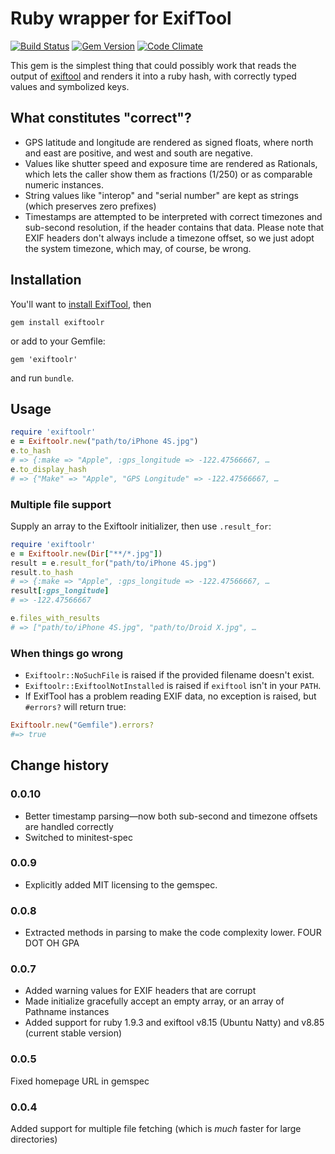 # Ruby wrapper for ExifTool

[![Build Status](https://secure.travis-ci.org/mceachen/exiftoolr.png?branch=master)](http://travis-ci.org/mceachen/exiftoolr)
[![Gem Version](https://badge.fury.io/rb/exiftoolr.png)](http://rubygems.org/gems/exiftoolr)
[![Code Climate](https://codeclimate.com/github/mceachen/exiftoolr.png)](https://codeclimate.com/github/mceachen/exiftoolr)

This gem is the simplest thing that could possibly work that
reads the output of [exiftool](http://www.sno.phy.queensu.ca/~phil/exiftool)
and renders it into a ruby hash, with correctly typed values and symbolized keys.

## What constitutes "correct"?

* GPS latitude and longitude are rendered as signed floats,
  where north and east are positive, and west and south are negative.
* Values like shutter speed and exposure time are rendered as Rationals,
  which lets the caller show them as fractions (1/250) or as comparable numeric instances.
* String values like "interop" and "serial number" are kept as strings
  (which preserves zero prefixes)
* Timestamps are attempted to be interpreted with correct timezones and sub-second resolution, if
  the header contains that data.
  Please note that EXIF headers don't always include a timezone offset, so we just adopt the system
  timezone, which may, of course, be wrong.

## Installation

You'll want to [install ExifTool](http://www.sno.phy.queensu.ca/~phil/exiftool/install.html), then

```
gem install exiftoolr
```

or add to your Gemfile:

```
gem 'exiftoolr'
```

and run ```bundle```.

## Usage

```ruby
require 'exiftoolr'
e = Exiftoolr.new("path/to/iPhone 4S.jpg")
e.to_hash
# => {:make => "Apple", :gps_longitude => -122.47566667, …
e.to_display_hash
# => {"Make" => "Apple", "GPS Longitude" => -122.47566667, …
```

### Multiple file support

Supply an array to the Exiftoolr initializer, then use ```.result_for```:

```ruby
require 'exiftoolr'
e = Exiftoolr.new(Dir["**/*.jpg"])
result = e.result_for("path/to/iPhone 4S.jpg")
result.to_hash
# => {:make => "Apple", :gps_longitude => -122.47566667, …
result[:gps_longitude]
# => -122.47566667

e.files_with_results
# => ["path/to/iPhone 4S.jpg", "path/to/Droid X.jpg", …
```

### When things go wrong

* ```Exiftoolr::NoSuchFile``` is raised if the provided filename doesn't exist.
* ```Exiftoolr::ExiftoolNotInstalled``` is raised if ```exiftool``` isn't in your ```PATH```.
* If ExifTool has a problem reading EXIF data, no exception is raised, but ```#errors?``` will return true:

```ruby
Exiftoolr.new("Gemfile").errors?
#=> true
```

## Change history

### 0.0.10

* Better timestamp parsing—now both sub-second and timezone offsets are handled correctly
* Switched to minitest-spec

### 0.0.9

* Explicitly added MIT licensing to the gemspec.

### 0.0.8

* Extracted methods in parsing to make the code complexity lower. FOUR DOT OH GPA

### 0.0.7

* Added warning values for EXIF headers that are corrupt
* Made initialize gracefully accept an empty array, or an array of Pathname instances
* Added support for ruby 1.9.3 and exiftool v8.15 (Ubuntu Natty) and v8.85 (current stable version)

### 0.0.5

Fixed homepage URL in gemspec

### 0.0.4

Added support for multiple file fetching (which is *much* faster for large directories)
